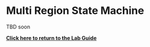 # Multi Region State Machine

TBD soon

**[Click here to return to the Lab Guide](../Lab_Guide.md)**
